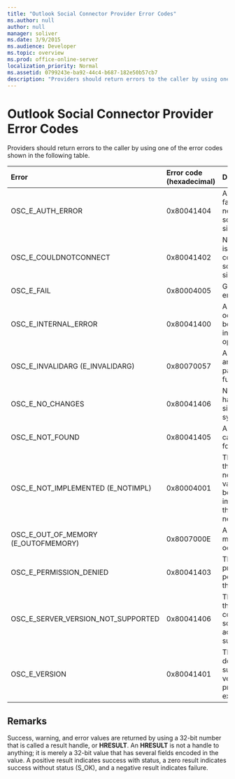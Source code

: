 ```yaml
---
title: "Outlook Social Connector Provider Error Codes"
ms.author: null
author: null
manager: soliver
ms.date: 3/9/2015
ms.audience: Developer
ms.topic: overview
ms.prod: office-online-server
localization_priority: Normal
ms.assetid: 0799243e-ba92-44c4-b687-182e50b57cb7
description: "Providers should return errors to the caller by using one of the error codes shown in the following table."
---
```


# Outlook Social Connector Provider Error Codes

Providers should return errors to the caller by using one of the error codes shown in the following table. 
  
|**Error**|**Error code (hexadecimal)**|**Description**|
|:-----|:-----|:-----|
|OSC_E_AUTH_ERROR  <br/> |0x80041404  <br/> |Authentication failed on the network of the social network site.  <br/> |
|OSC_E_COULDNOTCONNECT  <br/> |0x80041402  <br/> |No connection is available to connect to the social network site.  <br/> |
|OSC_E_FAIL  <br/> |0x80004005  <br/> |General failure error.  <br/> |
|OSC_E_INTERNAL_ERROR  <br/> |0x80041400  <br/> |An internal error occurred because of an invalid operation.  <br/> |
|OSC_E_INVALIDARG (E_INVALIDARG)  <br/> |0x80070057  <br/> |An invalid argument was passed to a function.  <br/> |
|OSC_E_NO_CHANGES  <br/> |0x80041406  <br/> |No changes have occurred since the last synchronization.  <br/> |
|OSC_E_NOT_FOUND  <br/> |0x80041405  <br/> |A resource cannot be found.  <br/> |
|OSC_E_NOT_IMPLEMENTED (E_NOTIMPL)  <br/> |0x80004001  <br/> |The request to the social network site is valid but has not been implemented by the social network site.  <br/> |
|OSC_E_OUT_OF_MEMORY (E_OUTOFMEMORY)  <br/> |0x8007000E  <br/> |An out-of-memory error occurred.  <br/> |
|OSC_E_PERMISSION_DENIED  <br/> |0x80041403  <br/> |The OSC provider denied permission for the resource.  <br/> |
|OSC_E_SERVER_VERSION_NOT_SUPPORTED  <br/> |0x80041406  <br/> |The version of the server to configure the social network account is not supported.  <br/> |
|OSC_E_VERSION  <br/> |0x80041401  <br/> |The provider does not support this version of OSC provider extensibility.  <br/> |
   
## Remarks

Success, warning, and error values are returned by using a 32-bit number that is called a result handle, or **HRESULT**. An **HRESULT** is not a handle to anything; it is merely a 32-bit value that has several fields encoded in the value. A positive result indicates success with status, a zero result indicates success without status (S_OK), and a negative result indicates failure. 
  

